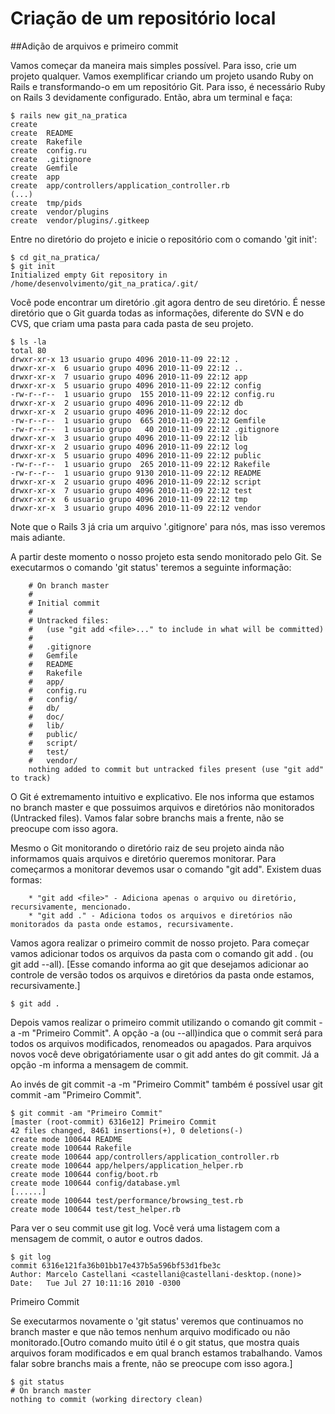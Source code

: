 # Criação de um repositório local
##Adição de arquivos e primeiro commit

Vamos começar da maneira mais simples possível. Para isso, crie um projeto qualquer. Vamos exemplificar criando um projeto usando Ruby on Rails e transformando-o em um repositório Git. Para isso, é necessário Ruby on Rails 3 devidamente configurado. Então, abra um terminal e faça:

    $ rails new git_na_pratica
    create
    create  README
    create  Rakefile
    create  config.ru
    create  .gitignore
    create  Gemfile
    create  app
    create  app/controllers/application_controller.rb
    (...)
    create  tmp/pids
    create  vendor/plugins
    create  vendor/plugins/.gitkeep

Entre no diretório do projeto e inicie o repositório com o comando 'git init':

    $ cd git_na_pratica/
    $ git init
    Initialized empty Git repository in /home/desenvolvimento/git_na_pratica/.git/

Você pode encontrar um diretório .git agora dentro de seu diretório. É nesse diretório que o Git guarda todas as informações, diferente do SVN e do CVS, que criam uma pasta para cada pasta de seu projeto.

    $ ls -la
    total 80
    drwxr-xr-x 13 usuario grupo 4096 2010-11-09 22:12 .
    drwxr-xr-x  6 usuario grupo 4096 2010-11-09 22:12 ..
    drwxr-xr-x  7 usuario grupo 4096 2010-11-09 22:12 app
    drwxr-xr-x  5 usuario grupo 4096 2010-11-09 22:12 config
    -rw-r--r--  1 usuario grupo  155 2010-11-09 22:12 config.ru
    drwxr-xr-x  2 usuario grupo 4096 2010-11-09 22:12 db
    drwxr-xr-x  2 usuario grupo 4096 2010-11-09 22:12 doc
    -rw-r--r--  1 usuario grupo  665 2010-11-09 22:12 Gemfile
    -rw-r--r--  1 usuario grupo   40 2010-11-09 22:12 .gitignore
    drwxr-xr-x  3 usuario grupo 4096 2010-11-09 22:12 lib
    drwxr-xr-x  2 usuario grupo 4096 2010-11-09 22:12 log
    drwxr-xr-x  5 usuario grupo 4096 2010-11-09 22:12 public
    -rw-r--r--  1 usuario grupo  265 2010-11-09 22:12 Rakefile
    -rw-r--r--  1 usuario grupo 9130 2010-11-09 22:12 README
    drwxr-xr-x  2 usuario grupo 4096 2010-11-09 22:12 script
    drwxr-xr-x  7 usuario grupo 4096 2010-11-09 22:12 test
    drwxr-xr-x  6 usuario grupo 4096 2010-11-09 22:12 tmp
    drwxr-xr-x  3 usuario grupo 4096 2010-11-09 22:12 vendor

Note que o Rails 3 já cria um arquivo '.gitignore' para nós, mas isso veremos mais adiante.

A partir deste momento o nosso projeto esta sendo monitorado pelo Git. Se executarmos o comando 'git status' teremos a seguinte informação:

        # On branch master
        #
        # Initial commit
        #
        # Untracked files:
        #   (use "git add <file>..." to include in what will be committed)
        #
        #	.gitignore
        #	Gemfile
        #	README
        #	Rakefile
        #	app/
        #	config.ru
        #	config/
        #	db/
        #	doc/
        #	lib/
        #	public/
        #	script/
        #	test/
        #	vendor/
        nothing added to commit but untracked files present (use "git add" to track)

O Git é extremamento intuitivo e explicativo. Ele nos informa que estamos no branch master e que possuimos arquivos e diretórios não monitorados (Untracked files). Vamos falar sobre branchs mais a frente, não se preocupe com isso agora.

Mesmo o Git monitorando o diretório raiz de seu projeto ainda não informamos quais arquivos e diretório queremos monitorar. Para começarmos a monitorar devemos usar o comando "git add". Existem duas formas:

        * "git add <file>" - Adiciona apenas o arquivo ou diretório, recursivamente, mencionado.
        * "git add ." - Adiciona todos os arquivos e diretórios não monitorados da pasta onde estamos, recursivamente.

Vamos agora realizar o primeiro commit de nosso projeto. Para começar vamos adicionar todos os arquivos da pasta com o comando git add . (ou git add --all). [Esse comando informa ao git que desejamos adicionar ao controle de versão todos os arquivos e diretórios da pasta onde estamos, recursivamente.]

    $ git add .

Depois vamos realizar o primeiro commit utilizando o comando git commit -a -m "Primeiro Commit". A opção -a (ou --all)indica que o commit será para todos os arquivos modificados, renomeados ou apagados. Para arquivos novos você deve obrigatóriamente usar o git add antes do git commit. Já a opção -m informa a mensagem de commit.

Ao invés de git commit -a -m "Primeiro Commit" também é possível usar git commit -am "Primeiro Commit".

    $ git commit -am "Primeiro Commit"
    [master (root-commit) 6316e12] Primeiro Commit
    42 files changed, 8461 insertions(+), 0 deletions(-)
    create mode 100644 README
    create mode 100644 Rakefile
    create mode 100644 app/controllers/application_controller.rb
    create mode 100644 app/helpers/application_helper.rb
    create mode 100644 config/boot.rb
    create mode 100644 config/database.yml
    [......]
    create mode 100644 test/performance/browsing_test.rb
    create mode 100644 test/test_helper.rb

Para ver o seu commit use git log. Você verá uma listagem com a mensagem de commit, o autor e outros dados.

    $ git log
    commit 6316e121fa36b01bb17e437b5a596bf53d1fbe3c
    Author: Marcelo Castellani <castellani@castellani-desktop.(none)>
    Date:   Tue Jul 27 10:11:16 2010 -0300

   Primeiro Commit

Se executarmos novamente o 'git status' veremos que continuamos no branch master e que não temos nenhum arquivo modificado ou não monitorado.[Outro comando muito útil é o git status, que mostra quais arquivos foram modificados e em qual branch estamos trabalhando. Vamos falar sobre branchs mais a frente, não se preocupe com isso agora.]

    $ git status
    # On branch master
    nothing to commit (working directory clean)
